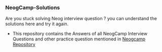 ### NeogCamp-Solutions
Are you stuck solving Neog interview question ? you can understand the solutions here and try it again.

- This repository contains the Answers of all NeogCamp Interview Questions and other practice question mentioned in [Neogcamp Repository](https://github.com/neogcamp/build) 


